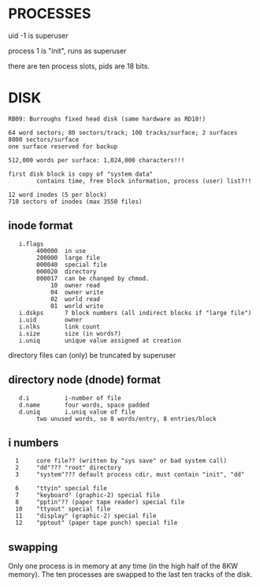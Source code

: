 PROCESSES
=========

uid -1 is superuser

process 1 is "init", runs as superuser

there are ten process slots, pids are 18 bits.

DISK
====

```
RB09: Burroughs fixed head disk (same hardware as RD10!)

64 word sectors; 80 sectors/track; 100 tracks/surface; 2 surfaces
8000 sectors/surface
one surface reserved for backup

512,000 words per surface: 1,024,000 characters!!!

first disk block is copy of "system data"
        contains time, free block information, process (user) list?!!

12 word inodes (5 per block)
710 sectors of inodes (max 3550 files)
```

inode format
------------
```
   i.flags
        400000  in use
        200000  large file
        000040  special file
        000020  directory
        000017  can be changed by chmod.
            10  owner read
            04  owner write
            02  world read
            01  world write
   i.dskps      7 block numbers (all indirect blocks if "large file")
   i.uid        owner
   i.nlks       link count
   i.size       size (in words?)
   i.uniq       unique value assigned at creation
```

directory files can (only) be truncated by superuser

directory node (dnode) format
-----------------------------
```
   d.i          i-number of file
   d.name       four words, space padded
   d.uniq       i.uniq value of file
		two unused words, so 8 words/entry, 8 entries/block
```

i numbers
---------
```
  1     core file?? (written by "sys save" or bad system call)
  2     "dd"??? "root" directory
  3     "system"??? default process cdir, must contain "init", "dd"

  6     "ttyin" special file
  7     "keyboard" (graphic-2) special file
  8     "pptin"?? (paper tape reader) special file
  10    "ttyout" special file
  11    "display" (graphic-2) special file
  12    "pptout" (paper tape punch) special file
```

swapping
--------

Only one process is in memory at any time (in the high half of the 8KW
memory).  The ten processes are swapped to the last ten tracks of the
disk.
